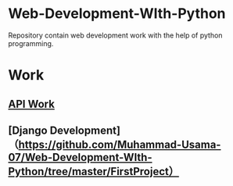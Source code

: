 # Web-Development-WIth-Python
Repository contain web development work with the help of python programming.


# Work  
## [API Work](https://github.com/Muhammad-Usama-07/Web-Development-WIth-Python/tree/master/Flask-API)

## [Django Development]（https://github.com/Muhammad-Usama-07/Web-Development-WIth-Python/tree/master/FirstProject）
